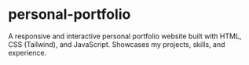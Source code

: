 # personal-portfolio
A responsive and interactive personal portfolio website built with HTML, CSS (Tailwind), and JavaScript. Showcases my projects, skills, and experience.
